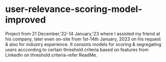 # user-relevance-scoring-model-improved
Project from 21 December,'22-14 January,'23 where I assisted my friend at his company, later even on-site from 1st-14th January, 2023 on his request &amp; also for industry experience. It consists models for scoring &amp; segregating users acccording to certain threshold criteria based on features from LinkedIn on threshold criteria-refer ReadMe. 
